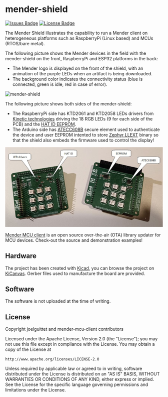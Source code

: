 # mender-shield

[![Issues Badge](https://img.shields.io/github/issues/joelguittet/mender-esp32-example)](https://github.com/joelguittet/mender-esp32-example/issues)
[![License Badge](https://img.shields.io/github/license/joelguittet/mender-esp32-example)](https://github.com/joelguittet/mender-esp32-example/blob/master/LICENSE)

The Mender Shield illustrates the capability to run a Mender client on heterogeneous platforms such as RaspberryPi (Linux based) and MCUs (RTOS/bare metal).

The following picture shows the Mender devices in the field with the mender-shield on the front, RaspberryPi and ESP32 platforms in the back:
- The Mender logo is displayed on the front of the shield, with an animation of the purple LEDs when an artifact is being downloaded.
- The background color indicates the connectivity status (blue is connected, green is idle, red in case of error).

![mender-shield](.github/docs/garden.jpg)

The following picture shows both sides of the mender-shield:
- The RaspberryPi side has KTD2061 and KTD2058 LEDs drivers from [Kinetic technologies](https://www.kinet-ic.com/ktd2061) driving the 18 RGB LEDs (9 for each side of the PCB) and the [HAT ID EEPROM](https://datasheets.raspberrypi.com/hat/hat-plus-specification.pdf).
- The Arduino side has [ATECC608B](https://www.microchip.com/en-us/product/atecc608b) secure element used to authenticate the device and user EEPROM intented to store [Zephyr LLEXT](https://docs.zephyrproject.org/latest/services/llext/index.html) binary so that the shield also embeds the firmware used to control the display!

![mender-shield](.github/docs/legend.jpg)


[Mender MCU client](https://github.com/joelguittet/mender-mcu-client) is an open source over-the-air (OTA) library updater for MCU devices. Check-out the source and demonstration examples!


## Hardware

The project has been created with [Kicad](https://www.kicad.org/), you can browse the project on [KiCanvas](https://kicanvas.org/?github=https%3A%2F%2Fgithub.com%2Fjoelguittet%2Fmender-shield%2Ftree%2Fmaster%2Fhardware). Gerber files used to manufacture the board are provided.


## Software

The software is not uploaded at the time of writing.


## License

Copyright joelguittet and mender-mcu-client contributors

Licensed under the Apache License, Version 2.0 (the "License");
you may not use this file except in compliance with the License.
You may obtain a copy of the License at

    http://www.apache.org/licenses/LICENSE-2.0

Unless required by applicable law or agreed to in writing, software
distributed under the License is distributed on an "AS IS" BASIS,
WITHOUT WARRANTIES OR CONDITIONS OF ANY KIND, either express or implied.
See the License for the specific language governing permissions and
limitations under the License.
